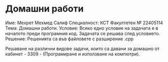# Домашни работи

Име: Мехрет Мехмед Салиф
Специалност: КСТ
Факултетен № 22405114
Тема: Домашни работи.
Условие: Всяко едно условие на задачата е в началото преди програмния код. Задачата се решава след условието.
Решение: Решенията са във файловете с разширение .cpp


Решаване на различни видове задачи, които са давани за домашно от кабинет - 3309 - (Програмиране и използване на компютри).

